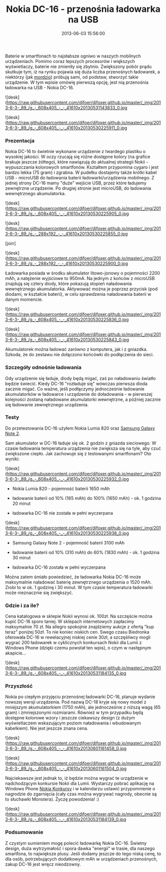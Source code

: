 ﻿---
layout:     post
title:      Nokia DC-16 - przenośnia ładowarka na USB
date:       2013-06-03 15:56:00
summary:    Baterie w smartfonach to najsłabsze ogniwo w naszych mobilnych urządzeniach. Pomimo coraz lepszych procesorów i większych wyświetlaczy, baterie nie zmieniły się zbytnio. Zwiększony pobór prądu skutkuje tym, iż na rynku pojawia się duża liczba przenośnych ładowarek, a niektórzy (jak mordzio) próbują ...
categories: sprzęt porady urządzenia mobilne
---



Baterie w smartfonach to najsłabsze ogniwo w naszych mobilnych urządzeniach. Pomimo coraz lepszych procesorów i większych wyświetlaczy, baterie nie zmieniły się zbytnio. Zwiększony pobór prądu skutkuje tym, iż na rynku pojawia się duża liczba przenośnych ładowarek, a niektórzy (jak [mordzio](http://www.dobreprogramy.pl/mordzio/PowerBank-za-grosze,41423.html)) próbują sami, od podstaw, stworzyć takie urządzenie. W tym wpisie omówię pierwszą opcję, jest nią przenośnia ładowarka na USB - Nokia DC-16.



![desk](https://raw.githubusercontent.com/djfoer/djfoxer.github.io/master/_img/2013-6-3-_89_/g_-_608x405_-_-_41610x20130531143833_0.jpg




![desk](https://raw.githubusercontent.com/djfoer/djfoxer.github.io/master/_img/2013-6-3-_89_/g_-_608x405_-_-_41610x20130530225911_0.jpg





### Prezentacja

 

Nokia DC-16 to świetnie wykonane urządzenie z twardego plastiku o wysokiej jakości. W oczy rzucają się różne dostępne kolory (na grafice brakuje jeszcze żółtego), które nawiązują do aktualnej strategii Nokii - wypuszczania kolorowych smartfonów. Kształtem przypomina cygaro i jest bardzo lekka (75 gram) i zgrabna. W pudełku dostajemy także krótki kabel USB - microUSB do ładowania baterii ładowarki/urządzenia mobilnego. Z jednej strony DC-16 mamy &quot;duże&quot; wejście USB, przez które ładujemy zewnętrzne urządzenie. Po drugiej stronie jest microUSB, do ładowania wewnętrznego akumulatorka. 



![desk](https://raw.githubusercontent.com/djfoer/djfoxer.github.io/master/_img/2013-6-3-_89_/g_-_608x405_-_-_41610x20130530225905_0.jpg





![desk](https://raw.githubusercontent.com/djfoer/djfoxer.github.io/master/_img/2013-6-3-_89_/g_-_288x192_-_-_41610x20130530225855_0.jpg

[join]

![desk](https://raw.githubusercontent.com/djfoer/djfoxer.github.io/master/_img/2013-6-3-_89_/g_-_288x192_-_-_41610x20130530225900_0.jpg



Ładowarka posiada w środku akumulator litowo-jonowy o pojemności 2200 mAh, a natężenie wyjściowe to 950mA. Na jednym z końców z microUSB znajdują się cztery diody, które pokazują stopień naładowania wewnętrznego akumulatorka. Aktywować można je poprzez przycisk (pod diodami, w kształcie baterii), w celu sprawdzenia naładowania baterii w danym momencie. 



![desk](https://raw.githubusercontent.com/djfoer/djfoxer.github.io/master/_img/2013-6-3-_89_/g_-_608x405_-_-_41610x20130530225836_0.jpg




![desk](https://raw.githubusercontent.com/djfoer/djfoxer.github.io/master/_img/2013-6-3-_89_/g_-_608x405_-_-_41610x20130530225843_0.jpg



Akumulatorek można ładować zarówno z komputera, jak i z gniazdka. Szkoda, że do zestawu nie dołączono końcówki do podłączenia do sieci.



### Szczegóły odnośnie ładowania



Gdy urządzenie się ładuje, diody będą migać, zaś po naładowaniu światło będzie świecić. Kiedy DC-16 &quot;rozładuje się&quot; wówczas pierwsza dioda zacznie migać. Co ważne, jeśli podłączymy jednocześnie ładowanie akumulatorków w ładowarce i urządzenie do doładowania - w pierwszej kolejności zostaną naładowane akumulatorki wewnętrzne, a później zacznie się ładowanie zewnętrznego urządzenia.



### Testy


Do przetestowania DC-16 użyłem Nokia Lumia 820 oraz [Samsung Galaxy Note 2](http://www.dobreprogramy.pl/djfoxer/Samsung-Galaxy-Note--smartfon-na-rozdrozu,38644.html). 

Sam akumulator w DC-16 ładuje się ok. 2 godzin z gniazda sieciowego. W czasie ładowania temperatura urządzenia nie zwiększa się na tyle, aby czuć zwiększone ciepło.
Jak zachowuje się z testowanymi smartfonami? Oto wyniki:




![desk](https://raw.githubusercontent.com/djfoer/djfoxer.github.io/master/_img/2013-6-3-_89_/g_-_608x405_-_-_41610x20130530225932_0.jpg





  * Nokia Lumia 820 - pojemność baterii 1650 mAh



  * ładowanie baterii od 10% (165 mAh) do 100% (1650 mAh) - ok. 1 godzina 20 minut


  * ładowarka DC-16 nie została w pełni wyczerpana






![desk](https://raw.githubusercontent.com/djfoer/djfoxer.github.io/master/_img/2013-6-3-_89_/g_-_608x405_-_-_41610x20130530225938_0.jpg






  * Samsung Galaxy Note 2 - pojemność baterii 3100 mAh



  * ładowanie baterii od 10% (310 mAh) do 60% (1830 mAh) - ok. 1 godzina 30 minut


  * ładowarka DC-16 została w pełni wyczerpana









Można zatem śmiało powiedzieć, że ładowarka Nokia DC-16 może maksymalnie naładować baterię zewnętrznego urządzenia o 1520 mAh. Zrobi to w  ok. 1 godzinę i 30 minut. W tym czasie temperatura ładowarki może nieznacznie się zwiększyć.






### Gdzie i za ile?



Cena katalogowa w sklepie Nokii wynosi ok. 100zł. Na szczęście można kupić DC-16 sporo taniej. W sklepach internetowych zapłacimy maksymalnie 70 zł. Na allegro spokojnie znajdziemy aukcje z ofertą &quot;kup teraz&quot; poniżej 50zł. To nie koniec niskich cen. Swego czasu Biedronka oferowała DC-16 w rewelacyjnej niskiej cenie 30zł, a szczęśliwcy mogli wygrać 200 ładowarek w cyklicznych konkursach Nokii dla Lumii z Windows Phone (dzięki czemu powstał ten wpis), o czym w następnym akapicie...



![desk](https://raw.githubusercontent.com/djfoer/djfoxer.github.io/master/_img/2013-6-3-_89_/g_-_608x405_-_-_41610x20130531184135_0.jpg





### Przyszłość


Nokia po ciepłym przyjęciu przenośnej ładowarki DC-16, planuje wydanie nowszej wersji urządzenia. Pod nazwą DC-18 kryje się nowy model z mniejszym akumulatorkiem (1750 mAh), ale jednocześnie z niższą wagą (65 gram) i zmniejszonymi rozmiarami. Również w tym przypadku będą dostępne kolorowe wzory i jeszcze ciekawszy design (z dużym wyświetlaczem wskazującym poziom naładowania i wbudowanym kabelkiem). Nie jest jeszcze znana cena. 



![desk](https://raw.githubusercontent.com/djfoer/djfoxer.github.io/master/_img/2013-6-3-_89_/g_-_608x405_-_-_41610x20130601161458_0.jpg




![desk](https://raw.githubusercontent.com/djfoer/djfoxer.github.io/master/_img/2013-6-3-_89_/g_-_608x405_-_-_41610x20130601161504_0.jpg



Najciekawsze jest jednak to, iż będzie można wygrać te urządzenie w nadchodzącym konkursie Nokii dla Lumii. Wystarczy pobrać aplikację na Windows Phone [Nokia Konkursy](http://www.windowsphone.com/pl-pl/store/app/nokia-konkursy/1fa2f9a8-de8d-41c9-b7f1-1e3d28c09025) i w kalendarzu ustawić przypomnienie o nagrodzie do zgarnięcia (cały czas można wygrywać nagrody, obecnie są to słuchawki Monstera). Życzę powodzenia! :)



![desk](https://raw.githubusercontent.com/djfoer/djfoxer.github.io/master/_img/2013-6-3-_89_/g_-_608x405_-_-_41610x20130531184139_0.jpg





### Podsumowanie


Z czystym sumieniem mogę polecić ładowarkę Nokia DC-16. Świetny design, duża wytrzymałość i spora dawka &quot;energii&quot; w trasie, dla naszego smartfona, to największe plusy. Jeśli dodamy jeszcze do tego niską cenę, to dla osób, potrzebujących dodatkowym mAh w urządzeniach przenośnych, zakup DC-16 jest wręcz nieodzowny.
